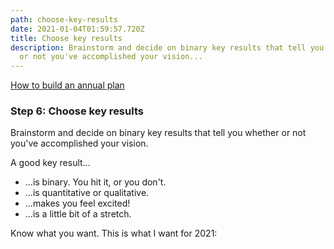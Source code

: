 ```yaml
---
path: choose-key-results
date: 2021-01-04T01:59:57.720Z
title: Choose key results
description: Brainstorm and decide on binary key results that tell you whether
  or not you've accomplished your vision...
---
```

[How to build an annual plan](https://jeffcannon.dev/blog/how-to-build-an-annual-plan/)

### Step 6: Choose key results

Brainstorm and decide on binary key results that tell you whether or not you've accomplished your vision. 

A good key result...

* ...is binary. You hit it, or you don't.
* ...is quantitative or qualitative.
* ...makes you feel excited!
* ...is a little bit of a stretch.

Know what you want. This is what I want for 2021: